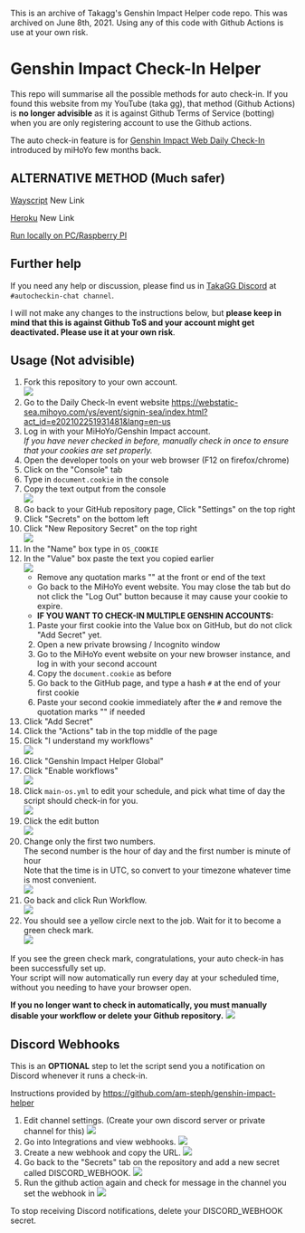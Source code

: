 This is an archive of Takagg's Genshin Impact Helper code repo. This was archived on June 8th, 2021. Using any of this code with Github Actions is use at your own risk.

# Genshin Impact Check-In Helper

This repo will summarise all the possible methods for auto check-in. If you found this website from my YouTube (taka gg), that method (Github Actions) is **no longer advisible** as it is against Github Terms of Service (botting) when you are only registering account to use the Github actions.

The auto check-in feature is for [Genshin Impact Web Daily Check-In](https://webstatic-sea.mihoyo.com/ys/event/signin-sea/index.html?act_id=e202102251931481&lang=en-us) introduced by miHoYo few months back.

## ALTERNATIVE METHOD (Much safer)

[Wayscript](https://am-steph.github.io/wayscript-login-helper/) New Link

[Heroku](https://github.com/OtameganeMinh/genshin-impact-helper-heroku) New Link

[Run locally on PC/Raspberry PI](https://github.com/napkatti/genshin-impact-helper/)

## Further help

If you need any help or discussion, please find us in [TakaGG Discord](https://discord.gg/takagg) at `#autocheckin-chat channel`.

I will not make any changes to the instructions below, but **please keep in mind that this is against Github ToS and your account might get deactivated. Please use it at your own risk**.

## Usage (Not advisible)

1. Fork this repository to your own account.  
   ![](https://imgur.com/VUH3ZwB.png)
2. Go to the Daily Check-In event website https://webstatic-sea.mihoyo.com/ys/event/signin-sea/index.html?act_id=e202102251931481&lang=en-us
3. Log in with your MiHoYo/Genshin Impact account.  
   *If you have never checked in before, manually check in once to ensure that your cookies are set properly.*
4. Open the developer tools on your web browser (F12 on firefox/chrome)
5. Click on the "Console" tab
6. Type in `document.cookie` in the console
7. Copy the text output from the console  
   ![](https://imgur.com/eWP1OyO.png)
8. Go back to your GitHub repository page, Click "Settings" on the top right
9. Click "Secrets" on the bottom left
10. Click "New Repository Secret" on the top right  
    ![](https://imgur.com/wDKNZeP.png)
11. In the "Name" box type in `OS_COOKIE`
12. In the "Value" box paste the text you copied earlier  
    ![](https://imgur.com/6EcYnEu.png)
    - Remove any quotation marks "" at the front or end of the text 
    - Go back to the MiHoYo event website. You may close the tab but do not click the "Log Out" button because it may cause your cookie to expire.
    - **IF YOU WANT TO CHECK-IN MULTIPLE GENSHIN ACCOUNTS:**
    1. Paste your first cookie into the Value box on GitHub, but do not click "Add Secret" yet.
    2. Open a new private browsing / Incognito window
    3. Go to the MiHoYo event website on your new browser instance, and log in with your second account
    4. Copy the `document.cookie` as before
    5. Go back to the GitHub page, and type a hash `#` at the end of your first cookie
    6. Paste your second cookie immediately after the `#` and remove the quotation marks "" if needed
13. Click "Add Secret"
14. Click the "Actions" tab in the top middle of the page
15. Click "I understand my workflows"  
    ![](https://imgur.com/Za5ej1L.png)
16. Click "Genshin Impact Helper Global"
17. Click "Enable workflows"  
    ![](https://imgur.com/0hVWa9M.png)
18. Click `main-os.yml` to edit your schedule, and pick what time of day the script should check-in for you.  
    ![](https://imgur.com/CL5NnQl.png)
19. Click the edit button  
    ![](https://imgur.com/BnXlcjH.png)
20. Change only the first two numbers.  
    The second number is the hour of day and the first number is minute of hour  
    Note that the time is in UTC, so convert to your timezone whatever time is most convenient.  
    ![](https://imgur.com/L1xlTWx.png)
21. Go back and click Run Workflow.  
    ![](https://imgur.com/CL5NnQl.png)
22. You should see a yellow circle next to the job. Wait for it to become a green check mark.  
    ![](https://imgur.com/NZnhTlc.png)

If you see the green check mark, congratulations, your auto check-in has been successfully set up.  
Your script will now automatically run every day at your scheduled time, without you needing to have your browser open.

**If you no longer want to check in automatically, you must manually disable your workflow or delete your Github repository.**
![](https://i.imgur.com/uw8qwTF.png)

## Discord Webhooks
This is an **OPTIONAL** step to let the script send you a notification on Discord whenever it runs a check-in.

Instructions provided by https://github.com/am-steph/genshin-impact-helper
1. Edit channel settings. (Create your own discord server or private channel for this)
   ![](https://i.imgur.com/Q0KFNzv.png)
2. Go into Integrations and view webhooks.
   ![](https://i.imgur.com/Z4pfACE.png)
3. Create a new webhook and copy the URL.
   ![](https://i.imgur.com/b3ZL3m3.png)
4. Go back to the "Secrets" tab on the repository and add a new secret called DISCORD_WEBHOOK.
   ![](https://i.imgur.com/YusKz6V.png)
5. Run the github action again and check for message in the channel you set the webhook in
   ![](https://i.imgur.com/0FMvJHW.png)
   
To stop receiving Discord notifications, delete your DISCORD_WEBHOOK secret.
